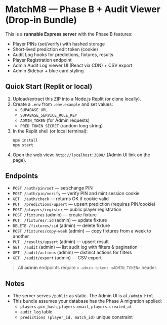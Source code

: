 # MatchM8 — Phase B + Audit Viewer (Drop‑in Bundle)

This is a **runnable Express server** with the Phase B features:
- Player PINs (set/verify) with hashed storage
- Short‑lived prediction edit token (cookie)
- Audit Log hooks for predictions, fixtures, results
- Player Registration endpoint
- Admin Audit Log viewer UI (React via CDN) + CSV export
- Admin Sidebar + blue card styling

## Quick Start (Replit or local)

1) Upload/extract this ZIP into a Node.js Replit (or clone locally).
2) Create a `.env` from `.env.example` and set values:
   - `SUPABASE_URL`
   - `SUPABASE_SERVICE_ROLE_KEY`
   - `ADMIN_TOKEN` (for Admin requests)
   - `PRED_TOKEN_SECRET` (random long string)
3) In the Replit shell (or local terminal):
   ```bash
   npm install
   npm start
   ```
4) Open the web view: `http://localhost:3000/` (Admin UI link on the page).

## Endpoints
- `POST /auth/pin/set` — set/change PIN
- `POST /auth/pin/verify` — verify PIN and mint session cookie
- `GET  /auth/check` — returns OK if cookie valid
- `PUT  /predictions/upsert` — upsert prediction (requires PIN/cookie)
- `POST /players/register` — public player registration
- `POST /fixtures` (admin) — create fixture
- `PUT  /fixtures/:id` (admin) — update fixture
- `DELETE /fixtures/:id` (admin) — delete fixture
- `POST /fixtures/copy-week` (admin) — copy fixtures from a week to another
- `PUT  /results/upsert` (admin) — upsert result
- `GET  /audit` (admin) — list audit log with filters & pagination
- `GET  /audit/actions` (admin) — distinct actions for filters
- `GET  /audit/export` (admin) — CSV export

> All **admin** endpoints require `x-admin-token: <ADMIN_TOKEN>` header.

## Notes
- The server serves `/public` as static. The Admin UI is at `/admin.html`.
- This bundle assumes your database has the Phase A migration applied:
  - `players.pin_hash`, `players.email`, `players.created_at`
  - `audit_log` table
  - `predictions (player_id, match_id)` unique constraint


